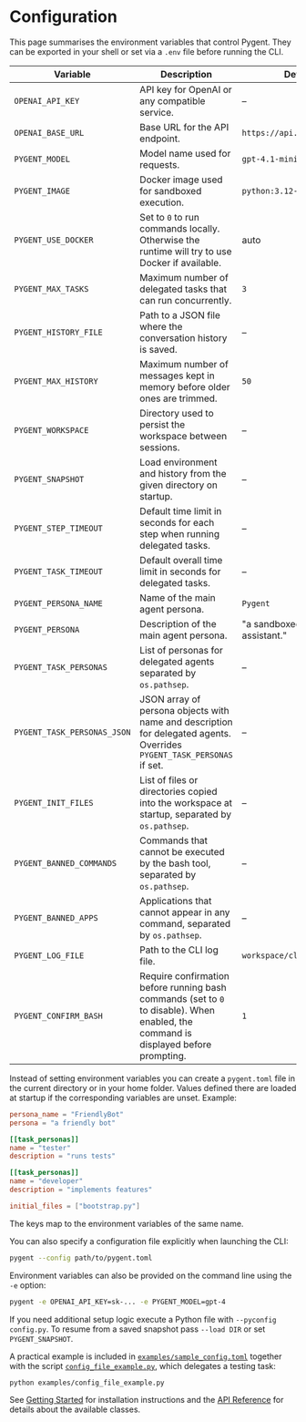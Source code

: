 # Configuration

This page summarises the environment variables that control Pygent.  They can be
exported in your shell or set via a `.env` file before running the CLI.

| Variable | Description | Default |
| --- | --- | --- |
| `OPENAI_API_KEY` | API key for OpenAI or any compatible service. | – |
| `OPENAI_BASE_URL` | Base URL for the API endpoint. | `https://api.openai.com/v1` |
| `PYGENT_MODEL` | Model name used for requests. | `gpt-4.1-mini` |
| `PYGENT_IMAGE` | Docker image used for sandboxed execution. | `python:3.12-slim` |
| `PYGENT_USE_DOCKER` | Set to `0` to run commands locally. Otherwise the runtime will try to use Docker if available. | auto |
| `PYGENT_MAX_TASKS` | Maximum number of delegated tasks that can run concurrently. | `3` |
| `PYGENT_HISTORY_FILE` | Path to a JSON file where the conversation history is saved. | – |
| `PYGENT_MAX_HISTORY` | Maximum number of messages kept in memory before older ones are trimmed. | `50` |
| `PYGENT_WORKSPACE` | Directory used to persist the workspace between sessions. | – |
| `PYGENT_SNAPSHOT` | Load environment and history from the given directory on startup. | – |
| `PYGENT_STEP_TIMEOUT` | Default time limit in seconds for each step when running delegated tasks. | – |
| `PYGENT_TASK_TIMEOUT` | Default overall time limit in seconds for delegated tasks. | – |
| `PYGENT_PERSONA_NAME` | Name of the main agent persona. | `Pygent` |
| `PYGENT_PERSONA` | Description of the main agent persona. | "a sandboxed coding assistant." |
| `PYGENT_TASK_PERSONAS` | List of personas for delegated agents separated by `os.pathsep`. | – |
| `PYGENT_TASK_PERSONAS_JSON` | JSON array of persona objects with name and description for delegated agents. Overrides `PYGENT_TASK_PERSONAS` if set. | – |
| `PYGENT_INIT_FILES` | List of files or directories copied into the workspace at startup, separated by `os.pathsep`. | – |
| `PYGENT_BANNED_COMMANDS` | Commands that cannot be executed by the bash tool, separated by `os.pathsep`. | – |
| `PYGENT_BANNED_APPS` | Applications that cannot appear in any command, separated by `os.pathsep`. | – |
| `PYGENT_LOG_FILE` | Path to the CLI log file. | `workspace/cli.log` |
| `PYGENT_CONFIRM_BASH` | Require confirmation before running bash commands (set to `0` to disable). When enabled, the command is displayed before prompting. | `1` |

Instead of setting environment variables you can create a `pygent.toml` file in
the current directory or in your home folder. Values defined there are loaded at
startup if the corresponding variables are unset. Example:

```toml
persona_name = "FriendlyBot"
persona = "a friendly bot"

[[task_personas]]
name = "tester"
description = "runs tests"

[[task_personas]]
name = "developer"
description = "implements features"

initial_files = ["bootstrap.py"]
```

The keys map to the environment variables of the same name.

You can also specify a configuration file explicitly when launching the CLI:

```bash
pygent --config path/to/pygent.toml
```
Environment variables can also be provided on the command line using
the `-e` option:

```bash
pygent -e OPENAI_API_KEY=sk-... -e PYGENT_MODEL=gpt-4
```
If you need additional setup logic execute a Python file with
`--pyconfig config.py`.
To resume from a saved snapshot pass `--load DIR` or set `PYGENT_SNAPSHOT`.

A practical example is included in
[`examples/sample_config.toml`](https://github.com/marianochaves/pygent/blob/main/examples/sample_config.toml)
together with the script
[`config_file_example.py`](https://github.com/marianochaves/pygent/blob/main/examples/config_file_example.py), which delegates a testing task:

```bash
python examples/config_file_example.py
```


See [Getting Started](getting-started.md) for installation instructions and the
[API Reference](api-reference.md) for details about the available classes.
